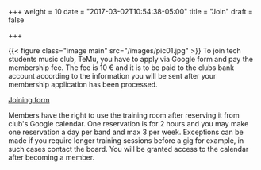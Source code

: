 +++
weight = 10
date = "2017-03-02T10:54:38-05:00"
title = "Join"
draft = false

+++

{{< figure class="image main" src="/images/pic01.jpg" >}}
To join tech students music club, TeMu, you have to apply via Google form and pay the membership fee. The fee is 10 € and it is to be paid to the clubs bank account according to the information you will be sent after your membership application has been processed. 

<a target="_blank" href="https://goo.gl/forms/AqF2KRBu6d9qaoNe2">Joining form</a>

Members have the right to use the training room after reserving it from club's Google calendar. One reservation is for 2 hours and you may make one reservation a day per band and max 3 per week. Exceptions can be made if you require longer training sessions before a gig for example, in such cases contact the board. You will be granted access to the calendar after becoming a member. 
